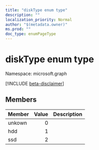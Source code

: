 ```yaml
---
title: "diskType enum type"
description: ""
localization_priority: Normal
author: "$(metadata.owner)"
ms.prod: ""
doc_type: enumPageType
---
```


# diskType enum type

Namespace: microsoft.graph

[!INCLUDE [beta-disclaimer](../../includes/beta-disclaimer.md)]

## Members

| Member | Value | Description |
| :----- | ----: | :---------- |
| unkown | 0     |             |
| hdd    | 1     |             |
| ssd    | 2     |             |